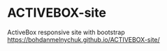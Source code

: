 # ACTIVEBOX-site
ActiveBox responsive site with bootstrap 
https://bohdanmelnychuk.github.io/ACTIVEBOX-site/
